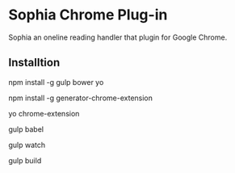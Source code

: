 # Sophia Chrome Plug-in

Sophia an oneline reading handler that plugin for Google Chrome.

## Installtion

npm install -g gulp bower yo

npm install -g generator-chrome-extension

yo chrome-extension

gulp babel

gulp watch

gulp build

